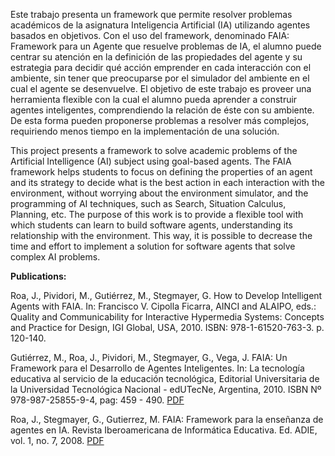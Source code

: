 Este trabajo presenta un framework que permite resolver problemas académicos de la asignatura Inteligencia Artificial (IA) utilizando agentes basados en objetivos. Con el uso del framework, denominado FAIA: Framework para un Agente que resuelve problemas de IA,  el alumno puede centrar su atención en la definición de las propiedades del agente y su estrategia para decidir qué acción emprender en cada interacción con el ambiente, sin tener que preocuparse por el simulador del ambiente en el cual el agente se desenvuelve. El objetivo de este trabajo es proveer una herramienta flexible con la cual el alumno pueda aprender a construir agentes inteligentes, comprendiendo la relación de éste con su ambiente. De esta forma pueden proponerse problemas a resolver más complejos, requiriendo menos tiempo en la implementación de una solución.

This project presents a framework to solve academic problems of the Artificial Intelligence (AI) subject using goal-based agents. The FAIA framework helps students to focus on defining the properties of an agent and its strategy to decide what is the best action in each interaction with the environment, without worrying about the environment simulator, and the programming of AI techniques, such as Search, Situation Calculus, Planning, etc. The purpose of this work is to provide a flexible tool with which students can learn to build software agents, understanding its relationship with the environment. This way, it is possible to decrease the time and effort to implement a solution for software agents that solve complex AI problems.


**Publications:**

Roa, J., Pividori, M., Gutiérrez, M., Stegmayer, G. How to Develop Intelligent Agents with FAIA. In: Francisco V. Cipolla Ficarra, AINCI and ALAIPO, eds.: Quality and Communicability for Interactive Hypermedia Systems: Concepts and Practice for Design, IGI Global, USA, 2010. ISBN: 978-1-61520-763-3. p. 120-140.


Gutiérrez, M., Roa, J., Pividori, M., Stegmayer, G., Vega, J. FAIA: Un Framework para el Desarrollo de Agentes Inteligentes. In: La tecnología educativa al servicio de la educación tecnológica, Editorial Universitaria de la Universidad Tecnológica Nacional - edUTecNe, Argentina, 2010. ISBN  Nº 978-987-25855-9-4, pag: 459 - 490. [PDF](https://docs.google.com/viewer?a=v&pid=sites&srcid=ZGVmYXVsdGRvbWFpbnxqb3JnZW1hcmNlbG9yb2F8Z3g6M2VlZTYxNjgyMWI1YmJiZQ)


Roa, J., Stegmayer, G., Gutierrez, M. FAIA: Framework para la enseñanza de agentes en IA. Revista Iberoamericana de Informática Educativa. Ed. ADIE, vol. 1, no. 7, 2008. [PDF](http://www.jorge-roa.com.ar/config/pagetemplates/downloads/ROA-FAIAFrameworkparalaense%C3%B1anzadeagentesenIA.pdf?attredirects=0&d=1)
